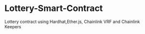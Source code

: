 # Lottery-Smart-Contract
Lottery contract using Hardhat,Ether.js, Chainlink VRF and Chainlink Keepers
